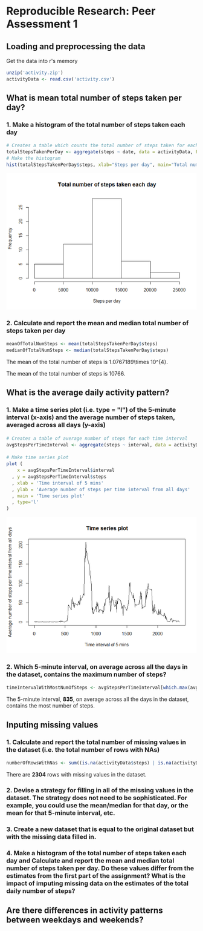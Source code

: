 # Reproducible Research: Peer Assessment 1


## Loading and preprocessing the data

Get the data into r's memory

```r
unzip('activity.zip')
activityData <- read.csv('activity.csv')
```

## What is mean total number of steps taken per day?

### 1. Make a histogram of the total number of steps taken each day

```r
# Creates a table which counts the total number of steps taken for each each day
totalStepsTakenPerDay <- aggregate(steps ~ date, data = activityData, FUN = 'sum', na.exclude = T)
# Make the histogram
hist(totalStepsTakenPerDay$steps, xlab="Steps per day", main="Total number of steps taken each day")
```

![](./PA1_template_files/figure-html/unnamed-chunk-2-1.png) 

### 2. Calculate and report the mean and median total number of steps taken per day


```r
meanOfTotalNumSteps <- mean(totalStepsTakenPerDay$steps)
medianOfTotalNumSteps <- median(totalStepsTakenPerDay$steps)
```

The mean of the total number of steps is 1.0767189\times 10^{4}.

The mean of the total number of steps is 10766.

## What is the average daily activity pattern?

### 1. Make a time series plot (i.e. type = "l") of the 5-minute interval (x-axis) and the average number of steps taken, averaged across all days (y-axis)


```r
# Creates a table of average number of steps for each time interval
avgStepsPerTimeInterval <- aggregate(steps ~ interval, data = activityData, FUN = 'mean', na.exclude = T)

# Make time series plot
plot (
    x = avgStepsPerTimeInterval$interval
  , y = avgStepsPerTimeInterval$steps 
  , xlab = 'Time interval of 5 mins'
  , ylab = 'Average number of steps per time interval from all days'
  , main = 'Time series plot'
  , type='l'
)
```

![](./PA1_template_files/figure-html/unnamed-chunk-4-1.png) 

### 2. Which 5-minute interval, on average across all the days in the dataset, contains the maximum number of steps?


```r
timeIntervalWithMostNumOfSteps <- avgStepsPerTimeInterval[which.max(avgStepsPerTimeInterval$steps), ]$interval 
```

The 5-minute interval, **835**, on average across all the days in the dataset, contains the most number of steps.

## Inputing missing values

### 1. Calculate and report the total number of missing values in the dataset (i.e. the total number of rows with NAs)


```r
numberOfRowsWithNas <- sum((is.na(activityData$steps) | is.na(activityData$date) | is.na(activityData$interval))) 
```

There are **2304** rows with missing values in the dataset.


### 2. Devise a strategy for filling in all of the missing values in the dataset. The strategy does not need to be sophisticated. For example, you could use the mean/median for that day, or the mean for that 5-minute interval, etc.

### 3. Create a new dataset that is equal to the original dataset but with the missing data filled in.

### 4. Make a histogram of the total number of steps taken each day and Calculate and report the mean and median total number of steps taken per day. Do these values differ from the estimates from the first part of the assignment? What is the impact of imputing missing data on the estimates of the total daily number of steps?

## Are there differences in activity patterns between weekdays and weekends?
